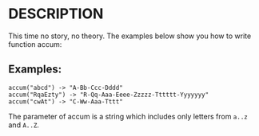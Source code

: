 # DESCRIPTION
This time no story, no theory. The examples below show you how to write function accum:

## Examples:
```
accum("abcd") -> "A-Bb-Ccc-Dddd"
accum("RqaEzty") -> "R-Qq-Aaa-Eeee-Zzzzz-Tttttt-Yyyyyyy"
accum("cwAt") -> "C-Ww-Aaa-Tttt"
```  
The parameter of accum is a string which includes only letters from `a..z` and `A..Z`.